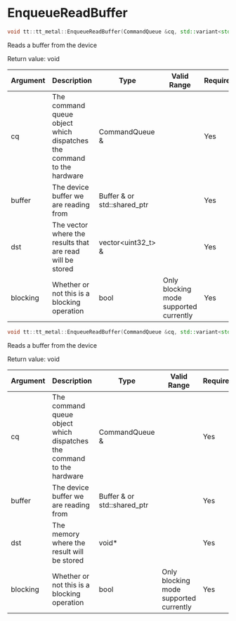 # EnqueueReadBuffer

```cpp
void tt::tt_metal::EnqueueReadBuffer(CommandQueue &cq, std::variant<std::reference_wrapper<Buffer>, std::shared_ptr<Buffer>> buffer, std::vector<uint32_t> &dst, bool blocking)
```

Reads a buffer from the device

Return value: void

| Argument      | Description                                                           | Type                                | Valid Range                            | Required       |
|---------------|-----------------------------------------------------------------------|-------------------------------------|----------------------------------------|----------------|
| cq            | The command queue object which dispatches the command to the hardware | CommandQueue &                      |                                        | Yes            |
| buffer        | The device buffer we are reading from                                 | Buffer & or std::shared_ptr<Buffer> |                                        | Yes            |
| dst           | The vector where the results that are read will be stored             | vector<uint32_t> &                  |                                        | Yes            |
| blocking      | Whether or not this is a blocking operation                           | bool                                | Only blocking mode supported currently | Yes            |

```cpp
void tt::tt_metal::EnqueueReadBuffer(CommandQueue &cq, std::variant<std::reference_wrapper<Buffer>, std::shared_ptr<Buffer>> buffer, void *dst, bool blocking)
```

Reads a buffer from the device

Return value: void

| Argument      | Description                                                           | Type                                | Valid Range                            | Required       |
|---------------|-----------------------------------------------------------------------|-------------------------------------|----------------------------------------|----------------|
| cq            | The command queue object which dispatches the command to the hardware | CommandQueue &                      |                                        | Yes            |
| buffer        | The device buffer we are reading from                                 | Buffer & or std::shared_ptr<Buffer> |                                        | Yes            |
| dst           | The memory where the result will be stored                            | void\*                              |                                        | Yes            |
| blocking      | Whether or not this is a blocking operation                           | bool                                | Only blocking mode supported currently | Yes            |
